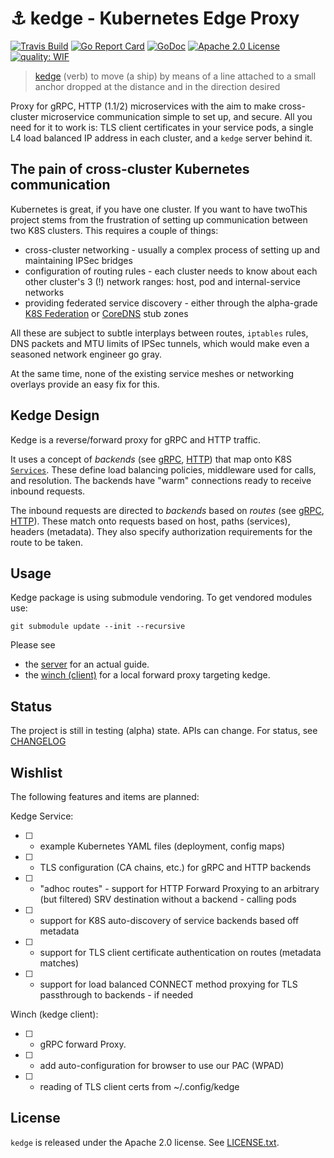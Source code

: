 # :anchor: kedge - Kubernetes Edge Proxy

[![Travis Build](https://travis-ci.org/mwitkow/kedge.svg?branch=master)](https://travis-ci.org/mwitkow/kedge)
[![Go Report Card](https://goreportcard.com/badge/github.com/mwitkow/kedge)](https://goreportcard.com/report/github.com/mwitkow/kedge)
[![GoDoc](http://img.shields.io/badge/GoDoc-Reference-blue.svg)](https://godoc.org/github.com/mwitkow/grpc-proxy)
[![Apache 2.0 License](https://img.shields.io/badge/License-Apache%202.0-blue.svg)](LICENSE)
[![quality: WIF](https://img.shields.io/badge/quality-WIP-red.svg)](#status)

 > [kedge](https://www.merriam-webster.com/dictionary/kedge) (verb) to move (a ship) by means of a line attached to a small anchor dropped at the distance and in the direction desired

Proxy for gRPC, HTTP (1.1/2) microservices with the aim to make cross-cluster
microservice communication simple to set up, and secure. All you need for it to work is: TLS client certificates in your service pods, a single L4 load balanced IP address in each cluster, and a `kedge` server behind it.

## The pain of cross-cluster Kubernetes communication

Kubernetes is great, if you have one cluster. If you want to have twoThis project stems from the frustration of setting up communication between two K8S clusters. This requires a couple of things:
 - cross-cluster networking - usually a complex process of setting up and maintaining IPSec bridges
 - configuration of routing rules - each cluster needs to know about each other cluster's 3 (!) network ranges: host, pod and internal-service networks
 - providing federated service discovery - either through the alpha-grade [K8S Federation](https://kubernetes.io/docs/concepts/cluster-administration/federation/) or [CoreDNS](https://github.com/coredns/coredns) stub zones

All these are subject to subtle interplays between routes, `iptables` rules, DNS packets and MTU limits of IPSec tunnels, which would make even a seasoned network engineer go gray.

At the same time, none of the existing service meshes or networking overlays provide an easy fix for this.

## Kedge Design

Kedge is a reverse/forward proxy for gRPC and HTTP traffic. 

It uses a concept of *backends* (see [gRPC](proto/kedge/config/grpc/backends/backend.proto), [HTTP](kedge/config/http/backends/backend.proto)) that map onto K8S [`Services`](https://kubernetes.io/docs/user-guide/services/). These define load balancing policies, middleware used for calls, and resolution. The backends have "warm" connections ready to receive inbound requests.

The inbound requests are directed to *backends* based on *routes* (see [gRPC](proto/kedge/config/grpc/routes/routes.proto), [HTTP](proto/kedge/config/grpc/routes/routes.proto)). These match onto requests based on host, paths (services), headers (metadata). They also specify authorization requirements for the route to be taken.

## Usage

Kedge package is using submodule vendoring. To get vendored modules use:

`git submodule update --init --recursive`

Please see 
* the [server](server/README.md) for an actual guide.
* the [winch (client)](winch/README.md) for a local forward proxy targeting kedge.

## Status

The project is still in testing (alpha) state. APIs can change. 
For status, see [CHANGELOG](CHANGELOG.md)

## Wishlist

The following features and items are planned:

Kedge Service:
 * [ ] - example Kubernetes YAML files (deployment, config maps)
 * [ ] - TLS configuration (CA chains, etc.) for gRPC and HTTP backends 
 * [ ] - "adhoc routes" - support for HTTP Forward Proxying to an arbitrary (but filtered) SRV destination without a backend - calling pods
 * [ ] - support for K8S auto-discovery of service backends based off metadata
 * [ ] - support for TLS client certificate authentication on routes (metadata matches)
 * [ ] - support for load balanced CONNECT method proxying for TLS passthrough to backends - if needed
 
Winch (kedge client):
* [ ] - gRPC forward Proxy.
* [ ] - add auto-configuration for browser to use our PAC (WPAD)
* [ ] - reading of TLS client certs from ~/.config/kedge

## License

`kedge` is released under the Apache 2.0 license. See [LICENSE.txt](LICENSE.txt).


